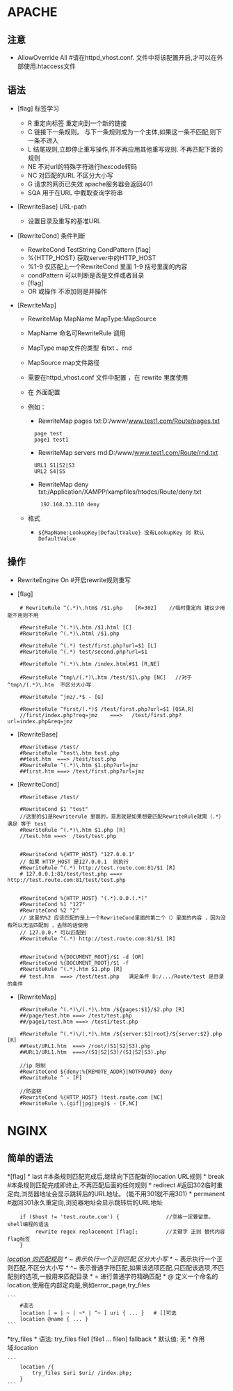 APACHE
==============
注意
----
* AllowOverride All      #请在httpd_vhost.conf. 文件中将该配置开启,才可以在外部使用.htaccess文件

语法
-----
* [flag] 标签学习
	* R 重定向标签 重定向到一个新的链接
	* C 链接下一条规则。 与下一条规则成为一个主体,如果这一条不匹配,则下一条不进入
	* L 结尾规则,立即停止重写操作,并不再应用其他重写规则. 不再匹配下面的规则
	* NE 不对url的特殊字符进行hexcode转码
	* NC 对匹配的URL 不区分大小写
	* G 请求的网页已失效 apache服务器会返回401
	* SQA 用于在URL 中截取查询字符串


* [RewriteBase] URL-path
	* 设置目录及重写的基准URL


* [RewriteCond]  条件判断
	* RewriteCond TestString CondPattern [flag]
	* %{HTTP_HOST}    获取server中的HTTP_HOST
	* %1-9 仅匹配上一个RewriteCond 里面 1-9 括号里面的内容
	* condPattern 可以判断是否是文件或者目录
	* [flag]
	* OR 或操作   不添加则是并操作


* [RewriteMap]
	* RewriteMap MapName MapType:MapSource
	* MapName  命名可RewriteRule 调用
	* MapType map文件的类型 有txt 、rnd
	* MapSource map文件路径
	* 需要在httpd_vhost.conf 文件中配置 ，在 rewrite 里面使用
	* 在<Directory> 外面配置
	* 例如：
		* RewriteMap pages txt:D:/www/www.test1.com/Route/pages.txt
		```
		  page test
		  page1 test1
		```
		* RewriteMap servers rnd:D:/www/www.test1.com/Route/rnd.txt
		```
		  URL1 S1|S2|S3
		  URL2 S4|S5
		```
		* RewriteMap  deny txt:/Application/XAMPP/xampfiles/htodcs/Route/deny.txt
		```
			192.168.33.110 deny
		```

	* 格式
		* ` ${MapName:LookupKey|DefaultValue} 没有LookupKey 则 默认DefaultValue `


操作
----
*  RewriteEngine On    #开启rewrite规则重写


* [flag]
```
	# RewriteRule ^(.*)\.htm$ /$1.php    [R=302]    //临时重定向 建议少用 能不用则不用

	#RewriteRule ^(.*)\.htm /$1.html [C]
	#RewriteRule ^(.*)\.html /$1.php	

	#RewriteRule ^(.*) test/first.php?url=$1 [L]
	#RewriteRule ^(.*) test/second.php?url=$1

	#RewriteRule ^(.*)\.htm /index.html#$1 [R,NE]
	 
	#RewriteRule ^tmp\/(.*)\.htm /test/$1\.php [NC]   //对于^tmp\/(.*)\.htm  不区分大小写

	#RewriteRule ^jmz/.*$ - [G]

	#RewriteRule ^first/(.*)$ /test/first.php?url=$1 [QSA,R]       
	//first/index.php?req=jmz    ===>   /test/first.php?url=index.php&req=jmz 
```




* [RewriteBase]
```
	#RewriteBase /test/
	#RewriteRule ^test\.htm test.php  
	##test.htm  ===> /test/test.php
	#RewriteRule ^(.*)\.htm $1.php?url=jmz
	##first.htm ===> /test/first.php?url=jmz
```





* [RewriteCond] 
```
	#RewriteBase /test/

	#RewriteCond $1 "test"                      			
	//这里的$1是Rewriterule 里面的，意思就是如果想要匹配RewriteRule就需（.*）满足 等于 test
	#RewriteRule ^(.*)\.htm $1.php [R]
	//test.htm ===>  /test/test.php


	#RewriteCond %{HTTP_HOST} "127.0.0.1"
	// 如果 HTTP_HOST 是127.0.0.1  则执行
	#RewriteRule ^(.*) http://test.route.com:81/$1 [R]
	# 127.0.0.1:81/test/test.php ===> http://test.route.com:81/test/test.php


	#RewriteCond %{HTTP_HOST} "(.*).0.0.(.*)"
	#RewriteCond %1 "127"
	#RewriteCond %2 "2"   					
	// 这里的%2 应该匹配的是上一个RewriteCond里面的第二个（）里面的内容 ，因为没有所以无法匹配到 ，去除的话使用
	// 127.0.0.* 可以匹配到
	#RewriteRule ^(.*) http://test.route.com:81/$1 [R]


	#RewriteCond %{DOCUMENT_ROOT}/$1 -d [OR]
	#RewriteCond %{DOCUMENT_ROOT}/$1 -f
	#RewriteRule ^(.*).htm $1.php [R]
	## test.htm  ===> /test/test.php   满足条件 D:/.../Route/test 是目录的条件

```







* [RewriteMap]
```
	#RewriteRule ^(.*)\/(.*)\.htm /${pages:$1}/$2.php [R]
	##/page/test.htm ===> /test/test.php
	##/page1/test.htm ===> /test1/test.php

	#RewriteRule ^(.*)\/(.*)\.htm /${server:$1|root}/${server:$2}.php [R]
	##test/URL1.htm  ===> /root/(S1|S2|S3).php
	##URL1/URL1.htm  ===>/(S1|S2|S3)/(S1|S2|S3).php

	//ip 限制
	#RewriteCond ${deny:%{REMOTE_ADDR}|NOTFOUND} deny
	#RewriteRule ^ - [F]

	//防盗链
	#RewriteCond %{HTTP_HOST} !test.route.com [NC]
	#RewriteRule \.(gif|jpg|png)$ - [F,NC]

```



NGINX
============

简单的语法
---------

*[flag]
	* last #本条规则匹配完成后,继续向下匹配新的location URL规则
	* break #本条规则匹配完成即终止,不再匹配后面的任何规则
	* redirect #返回302临时重定向,浏览器地址会显示跳转后的URL地址。 (能不用301就不用301)
	* permanent #返回301永久重定向,浏览器地址会显示跳转后的URL地址    

```
	if ($host != 'test.route.com') {               //空格一定要留意。shell编程的语法 
 		 rewrite regex replacement [flag];         //关键字 正则 替代内容 flag标签
	}
```

*[location 的匹配规则](http://blog.csdn.net/fay462298322/article/details/54666636)
	* \~  表示执行一个正则匹配,区分大小写
	* \~* 表示执行一个正则匹配,不区分大小写
	* ^\~ 表示普通字符匹配,如果该选项匹配,只匹配该选项,不匹配别的选项,一般用来匹配目录
	* = 进行普通字符精确匹配
	* @ 定义一个命名的location,使用在内部定向是,例如error_page,try_files

	```
		#语法
		location [ = | ~ | ~* | ^~ ] uri { ... }   # []可选 
		location @name { ... }
	```


*try_files
	* 语法: try_files file1 [file1 ... filen] fallback
	* 默认值: 无
	* 作用域:location

	```
		location /{
    	    try_files $uri $uri/ /index.php;
    	}
	```








